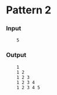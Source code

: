 # Pattern 2
### Input
```
    5
```
### Output
```
    1
    1 2
    1 2 3
    1 2 3 4
    1 2 3 4 5
```